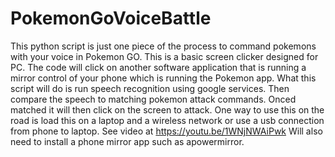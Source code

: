 # PokemonGoVoiceBattle
This python script is just one piece of the process to command pokemons with your voice in Pokemon GO. This is a basic screen clicker designed for PC. The code will click on another software application that is running a mirror control of your phone which is running the Pokemon app. What this script will do is run speech recognition using google services. Then compare the speech to matching pokemon attack commands. Onced matched it will then click on the screen to attack. One way to use this on the road is load this on a laptop and a wireless network or use a usb connection from phone to laptop.
See video at https://youtu.be/1WNjNWAiPwk
Will also need to install a phone mirror app such as apowermirror.
